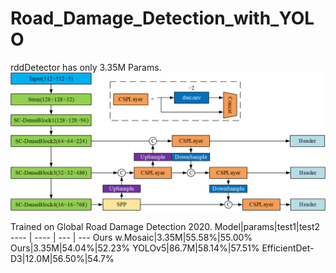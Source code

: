 # Road_Damage_Detection_with_YOLO

rddDetector has only 3.35M Params.
![structure](https://github.com/HYK-baby/Road_Damage_Detection_with_YOLO/blob/main/structure.png)

Trained on Global Road Damage Detection 2020.
Model|params|test1|test2
---- | ---- | --- | ---
Ours w.Mosaic|3.35M|55.58%|55.00%
Ours|3.35M|54.04%|52.23%
YOLOv5|86.7M|58.14%|57.51%
EfficientDet-D3|12.0M|56.50%|54.7%

